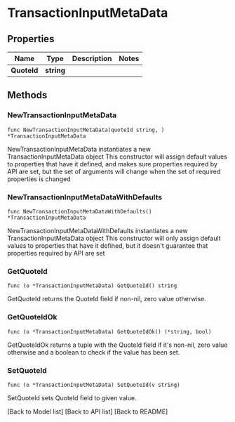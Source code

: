 # TransactionInputMetaData

## Properties

| Name        | Type       | Description | Notes |
| ----------- | ---------- | ----------- | ----- |
| **QuoteId** | **string** |             |       |

## Methods

### NewTransactionInputMetaData

`func NewTransactionInputMetaData(quoteId string, ) *TransactionInputMetaData`

NewTransactionInputMetaData instantiates a new TransactionInputMetaData object This constructor will assign default values to properties that have it defined, and makes sure properties required by API are set, but the set of arguments will change when the set of required properties is changed

### NewTransactionInputMetaDataWithDefaults

`func NewTransactionInputMetaDataWithDefaults() *TransactionInputMetaData`

NewTransactionInputMetaDataWithDefaults instantiates a new TransactionInputMetaData object This constructor will only assign default values to properties that have it defined, but it doesn't guarantee that properties required by API are set

### GetQuoteId

`func (o *TransactionInputMetaData) GetQuoteId() string`

GetQuoteId returns the QuoteId field if non-nil, zero value otherwise.

### GetQuoteIdOk

`func (o *TransactionInputMetaData) GetQuoteIdOk() (*string, bool)`

GetQuoteIdOk returns a tuple with the QuoteId field if it's non-nil, zero value otherwise and a boolean to check if the value has been set.

### SetQuoteId

`func (o *TransactionInputMetaData) SetQuoteId(v string)`

SetQuoteId sets QuoteId field to given value.

\[Back to Model list] \[Back to API list] \[Back to README]
